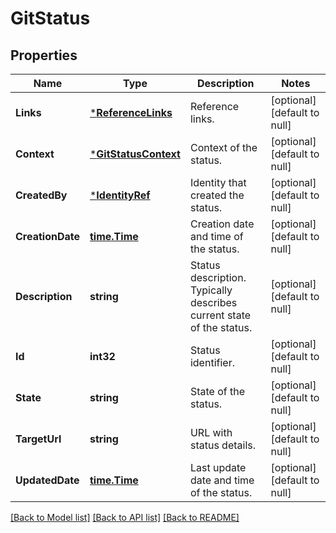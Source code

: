 # GitStatus

## Properties
Name | Type | Description | Notes
------------ | ------------- | ------------- | -------------
**Links** | [***ReferenceLinks**](ReferenceLinks.md) | Reference links. | [optional] [default to null]
**Context** | [***GitStatusContext**](GitStatusContext.md) | Context of the status. | [optional] [default to null]
**CreatedBy** | [***IdentityRef**](IdentityRef.md) | Identity that created the status. | [optional] [default to null]
**CreationDate** | [**time.Time**](time.Time.md) | Creation date and time of the status. | [optional] [default to null]
**Description** | **string** | Status description. Typically describes current state of the status. | [optional] [default to null]
**Id** | **int32** | Status identifier. | [optional] [default to null]
**State** | **string** | State of the status. | [optional] [default to null]
**TargetUrl** | **string** | URL with status details. | [optional] [default to null]
**UpdatedDate** | [**time.Time**](time.Time.md) | Last update date and time of the status. | [optional] [default to null]

[[Back to Model list]](../README.md#documentation-for-models) [[Back to API list]](../README.md#documentation-for-api-endpoints) [[Back to README]](../README.md)


